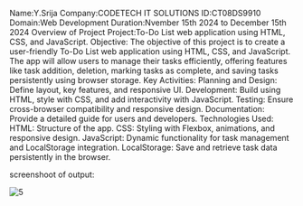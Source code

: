 Name:Y.Srija
Company:CODETECH IT SOLUTIONS
ID:CT08DS9910
Domain:Web Development
Duration:Nvember 15th 2024 to December 15th 2024
Overview of Project
Project:To-Do List web application using HTML, CSS, and JavaScript. 
Objective:
The objective of this project is to create a user-friendly To-Do List web application using HTML, CSS, and JavaScript. The app will allow users to manage their tasks efficiently, offering features like task addition, deletion, marking tasks as complete, and saving tasks persistently using browser storage.
Key Activities:
Planning and Design: Define layout, key features, and responsive UI.
Development: Build using HTML, style with CSS, and add interactivity with JavaScript.
Testing: Ensure cross-browser compatibility and responsive design.
Documentation: Provide a detailed guide for users and developers.
Technologies Used:
HTML: Structure of the app.
CSS: Styling with Flexbox, animations, and responsive design.
JavaScript: Dynamic functionality for task management and LocalStorage integration.
LocalStorage: Save and retrieve task data persistently in the browser.

screenshoot of output:

![5](https://github.com/user-attachments/assets/3ec9dccf-7639-464d-ac9c-6b27d319d743)













